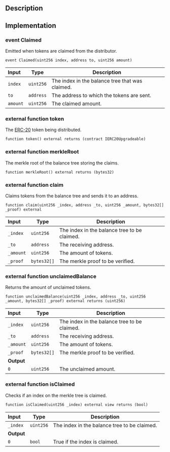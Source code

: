 
## Description

## Implementation

###  event Claimed

Emitted when tokens are claimed from the distributor.

```solidity
event Claimed(uint256 index, address to, uint256 amount) 
```

| Input | Type | Description |
|:----- | ---- | ----------- |
| `index` | `uint256` | The index in the balance tree that was claimed. |
| `to` | `address` | The address to which the tokens are sent. |
| `amount` | `uint256` | The claimed amount. |

### external function token

The [ERC-20](https://eips.ethereum.org/EIPS/eip-20) token being distributed.

```solidity
function token() external returns (contract IERC20Upgradeable) 
```

### external function merkleRoot

The merkle root of the balance tree storing the claims.

```solidity
function merkleRoot() external returns (bytes32) 
```

### external function claim

Claims tokens from the balance tree and sends it to an address.

```solidity
function claim(uint256 _index, address _to, uint256 _amount, bytes32[] _proof) external 
```

| Input | Type | Description |
|:----- | ---- | ----------- |
| `_index` | `uint256` | The index in the balance tree to be claimed. |
| `_to` | `address` | The receiving address. |
| `_amount` | `uint256` | The amount of tokens. |
| `_proof` | `bytes32[]` | The merkle proof to be verified. |

### external function unclaimedBalance

Returns the amount of unclaimed tokens.

```solidity
function unclaimedBalance(uint256 _index, address _to, uint256 _amount, bytes32[] _proof) external returns (uint256) 
```

| Input | Type | Description |
|:----- | ---- | ----------- |
| `_index` | `uint256` | The index in the balance tree to be claimed. |
| `_to` | `address` | The receiving address. |
| `_amount` | `uint256` | The amount of tokens. |
| `_proof` | `bytes32[]` | The merkle proof to be verified. |
| **Output** | |
|  `0`  | `uint256` | The unclaimed amount. |

### external function isClaimed

Checks if an index on the merkle tree is claimed.

```solidity
function isClaimed(uint256 _index) external view returns (bool) 
```

| Input | Type | Description |
|:----- | ---- | ----------- |
| `_index` | `uint256` | The index in the balance tree to be claimed. |
| **Output** | |
|  `0`  | `bool` | True if the index is claimed. |

<!--CONTRACT_END-->

